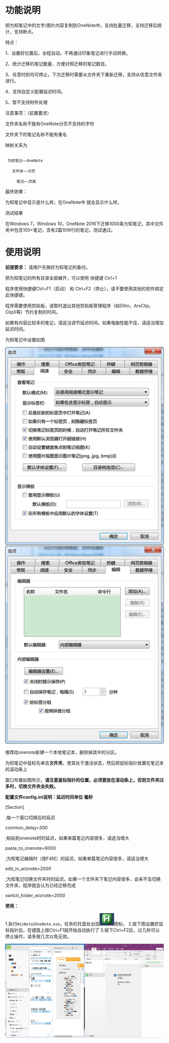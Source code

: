 功能说明
========

把为知笔记中的文字/图片内容复制到OneNote中，支持批量迁移，支持迁移后统计，支持断点。

特点：

1、设置好位置后，全程自动，不再通过印象笔记进行手动转换。

2、统计迁移的笔记数量，方便对照迁移的笔记数目。

3、任意时刻均可停止，下次迁移时需要从文件夹下重新迁移，支持从任意文件夹进行。

4、支持自定义配置延迟时间。

5、暂不支持附件处理

注意事项：（前置要求）

文件夹名称不能有OneNote分页不支持的字符

文件夹下的笔记名称不能有重名

映射关系为
````

 为知笔记——OneNote

   文件夹——分页

     笔记——页面
````

最终效果：

为知笔记中显示是什么样，在OneNote中 就会显示什么样。

测试结果

在Windows 7，Windows 10，OneNote 2016下迁移1000条为知笔记，其中文件夹中包含100+笔记，含有2篇10W行的笔记，测试通过。



使用说明
========

**前提要求：**
请用户先做好为知笔记的备份。

把为知笔记的所有目录全部展开，可以使用 快捷键 Ctrl+1

程序使用快捷键Ctrl+F1（启动） 和 Ctrl+F2（停止），请不要使用其他的软件绑定此快捷键。

程序需要使用剪贴板，请暂时退出其他剪贴板管理程序（如Ditto，ArsClip，ClipX等）节约复制的时间。

如果有内容比较多的笔记，请适当调节延迟时间。如果电脑性能不佳，请适当增加延迟时间。

为知笔记中设置如图

<img src="media/image2.png"  />

<img src="media/image3.png"  />

推荐给onenote新建一个本地笔记本，删除掉其中的分区。

为知笔记中鼠标先单击**文件夹**，使其处于激活状态，然后把鼠标指针放置在笔记本的滚动条上

窗口布置如图所示，**请注意鼠标指针的位置，必须要放在滚动条上，否则文件夹过多时，切换文件夹会失败。**

**配置文件config.ini说明：延迟时间单位 毫秒**

\[Section\]

;每一个窗口切换后的延迟

common\_delay=300

;粘贴到onenote时的延迟，如果单篇笔记内容很多，请适当增大

paste\_to\_onenote=6000

;为知笔记编辑时（按F4时）的延迟，如果单篇笔记内容很多，请适当增大

edit\_in\_wiznote=2000

;为知笔记切换文件夹时的延迟。如果一个文件夹下笔记内容很多，会来不及切换文件夹，程序就会认为已经迁移完成

switch\_folder\_wiznote=2000

**使用：**

1.执行`WizNote2OneNote.exe`，任务栏托盘处出现![](media/image5.png)图标。
2.按下图设置好鼠标指针后，在键盘上按Ctrl+F1就开始自动执行了
3.按下Ctrl+F2后，过几秒可以停止操作，请多按几次以免无效。

<img src="media/image4.png"  />
